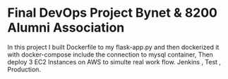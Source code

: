 # Final DevOps Project Bynet & 8200 Alumni Association
In this project I built Dockerfile to my flask-app.py and then dockerized it with docker-compose include the connection to mysql container, Then deploy 3 EC2 Instances on AWS to simulte real work flow.
Jenkins , Test , Production.
